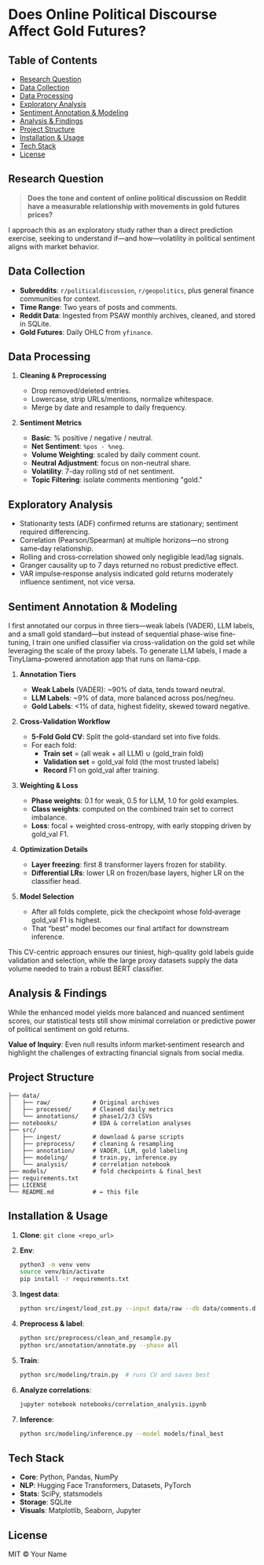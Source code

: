 # Does Online Political Discourse Affect Gold Futures?

## Table of Contents

* [Research Question](#research-question)
* [Data Collection](#data-collection)
* [Data Processing](#data-processing)
* [Exploratory Analysis](#exploratory-analysis)
* [Sentiment Annotation & Modeling](#sentiment-annotation--modeling)
* [Analysis & Findings](#analysis--findings)
* [Project Structure](#project-structure)
* [Installation & Usage](#installation--usage)
* [Tech Stack](#tech-stack)
* [License](#license)

## Research Question

> **Does the tone and content of online political discussion on Reddit have a measurable relationship with movements in gold futures prices?**

I approach this as an exploratory study rather than a direct prediction exercise, seeking to understand if—and how—volatility in political sentiment aligns with market behavior.

## Data Collection

* **Subreddits**: `r/politicaldiscussion`, `r/geopolitics`, plus general finance communities for context.
* **Time Range**: Two years of posts and comments.
* **Reddit Data**: Ingested from PSAW monthly archives, cleaned, and stored in SQLite.
* **Gold Futures**: Daily OHLC from `yfinance`.

## Data Processing

1. **Cleaning & Preprocessing**

   * Drop removed/deleted entries.
   * Lowercase, strip URLs/mentions, normalize whitespace.
   * Merge by date and resample to daily frequency.
2. **Sentiment Metrics**

   * **Basic**: % positive / negative / neutral.
   * **Net Sentiment**: `%pos - %neg`.
   * **Volume Weighting**: scaled by daily comment count.
   * **Neutral Adjustment**: focus on non-neutral share.
   * **Volatility**: 7-day rolling std of net sentiment.
   * **Topic Filtering**: isolate comments mentioning "gold."

## Exploratory Analysis

* Stationarity tests (ADF) confirmed returns are stationary; sentiment required differencing.
* Correlation (Pearson/Spearman) at multiple horizons—no strong same‑day relationship.
* Rolling and cross‑correlation showed only negligible lead/lag signals.
* Granger causality up to 7 days returned no robust predictive effect.
* VAR impulse‑response analysis indicated gold returns moderately influence sentiment, not vice versa.

## Sentiment Annotation & Modeling

I first annotated our corpus in three tiers—weak labels (VADER), LLM labels, and a small gold standard—but instead of sequential phase-wise fine-tuning, I train one unified classifier via cross-validation on the gold set while leveraging the scale of the proxy labels. To generate LLM labels, I made a TinyLlama-powered annotation app that runs on llama-cpp.

1. **Annotation Tiers**  
   - **Weak Labels** (VADER): ~90% of data, tends toward neutral.  
   - **LLM Labels**: ~9% of data, more balanced across pos/neg/neu. 
   - **Gold Labels**: <1% of data, highest fidelity, skewed toward negative.  

2. **Cross-Validation Workflow**  
   - **5-Fold Gold CV**: Split the gold-standard set into five folds.  
   - For each fold:  
     - **Train set** = (all weak + all LLM) ∪ (gold_train fold)  
     - **Validation set** = gold_val fold (the most trusted labels)  
     - **Record** F1 on gold_val after training.  

3. **Weighting & Loss**  
   - **Phase weights**: 0.1 for weak, 0.5 for LLM, 1.0 for gold examples.  
   - **Class weights**: computed on the combined train set to correct imbalance.  
   - **Loss**: focal + weighted cross-entropy, with early stopping driven by gold_val F1.  

4. **Optimization Details**  
   - **Layer freezing**: first 8 transformer layers frozen for stability.  
   - **Differential LRs**: lower LR on frozen/base layers, higher LR on the classifier head.  

5. **Model Selection**  
   - After all folds complete, pick the checkpoint whose fold‐average gold_val F1 is highest.  
   - That “best” model becomes our final artifact for downstream inference.

This CV-centric approach ensures our tiniest, high-quality gold labels guide validation and selection, while the large proxy datasets supply the data volume needed to train a robust BERT classifier.

## Analysis & Findings

While the enhanced model yields more balanced and nuanced sentiment scores, our statistical tests still show minimal correlation or predictive power of political sentiment on gold returns.

**Value of Inquiry**: Even null results inform market‐sentiment research and highlight the challenges of extracting financial signals from social media.

## Project Structure

```
├── data/
│   ├── raw/            # Original archives
│   ├── processed/      # Cleaned daily metrics
│   └── annotations/    # phase1/2/3 CSVs
├── notebooks/          # EDA & correlation analyses
├── src/
│   ├── ingest/         # download & parse scripts
│   ├── preprocess/     # cleaning & resampling
│   ├── annotation/     # VADER, LLM, gold labeling
│   ├── modeling/       # train.py, inference.py
│   └── analysis/       # correlation notebook
├── models/             # fold checkpoints & final_best
├── requirements.txt
├── LICENSE
└── README.md           # ← this file
```

## Installation & Usage

1. **Clone**: `git clone <repo_url>`
2. **Env**:

   ```bash
   python3 -m venv venv
   source venv/bin/activate
   pip install -r requirements.txt
   ```
3. **Ingest data**:

   ```bash
   python src/ingest/load_zst.py --input data/raw --db data/comments.db
   ```
4. **Preprocess & label**:

   ```bash
   python src/preprocess/clean_and_resample.py
   python src/annotation/annotate.py --phase all
   ```
5. **Train**:

   ```bash
   python src/modeling/train.py  # runs CV and saves best
   ```
6. **Analyze correlations**:

   ```bash
   jupyter notebook notebooks/correlation_analysis.ipynb
   ```
7. **Inference**:

   ```bash
   python src/modeling/inference.py --model models/final_best
   ```

## Tech Stack

* **Core**: Python, Pandas, NumPy
* **NLP**: Hugging Face Transformers, Datasets, PyTorch
* **Stats**: SciPy, statsmodels
* **Storage**: SQLite
* **Visuals**: Matplotlib, Seaborn, Jupyter

## License

MIT © Your Name
